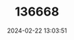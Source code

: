 ---
title: "136668"
category: "Dendrolagus mayri"
draft: false
date: 2024-02-22 13:03:51
languages:
  English: ["Wondiwoi Tree-kangaroo"]
---